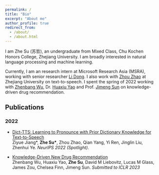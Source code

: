 ```yaml
---
permalink: /
title: "Bio"
excerpt: "About me"
author_profile: true
redirect_from: 
  - /about/
  - /about.html
---
```


I am Zhe Su (苏哲), an undergraduate from Mixed Class, Chu Kochen Honors College, Zhejiang University. I am broadly interested in natural language processing and machine learning.

Currently, I am an research intern at Microsoft Research Asia (MSRA), working with senior researcher [Li Dong](http://dong.li/). I also work with [Zhou Zhao](https://person.zju.edu.cn/zhaozhou) at Zhejiang University on text-to-speech. I spent the spring of 2022 working with [Zhenbang Wu](https://zzachw.github.io/), Dr. [Huaxiu Yao](https://huaxiuyao.mystrikingly.com/) and Prof. [Jimeng Sun](https://cs.illinois.edu/about/people/faculty/jimeng) on knowledge-driven drug recommendation. 


## Publications

### 2022
+ [Dict-TTS: Learning to Pronounce with Prior Dictionary Knowledge for Text-to-Speech](https://arxiv.org/abs/2206.02147) <br/>
Ziyue Jiang\*, **Zhe Su\***, Zhou Zhao, Qian Yang, Yi Ren, Jinglin Liu, Zhenhui Ye. *NeurIPS 2022 (Spotlight)*.

+ [Knowledge-Driven New Drug Recommendation](https://arxiv.org/abs/2210.05572) <br/> 
Zhenbang Wu, Huaxiu Yao, **Zhe Su**, David M Liebovitz, Lucas M Glass, James Zou, Chelsea Finn, Jimeng Sun. *Submitted to ICLR 2023*

<br/><br/>

<div style="display:none">
![img](https://www.clustrmaps.com/map_v2.png?d=SZVY_qQLUuMQNhS9vvYRHoE3eIkGk_rBgpyvfjcPuAI&cl=ffffff)
</div>
